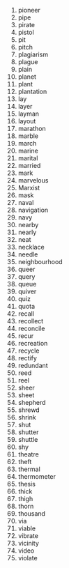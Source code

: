 1. pioneer  
2. pipe  
3. pirate  
4. pistol  
5. pit  
6. pitch  
7. plagiarism  
8. plague  
9. plain  
10. planet  
11. plant  
12. plantation  
13. lay  
14. layer  
15. layman  
16. layout  
17. marathon  
18. marble  
19. march  
20. marine  
21. marital  
22. married  
23. mark  
24. marvelous  
25. Marxist  
26. mask  
27. naval  
28. navigation  
29. navy  
30. nearby  
31. nearly  
32. neat  
33. necklace  
34. needle  
35. neighbourhood  
36. queer  
37. query  
38. queue  
39. quiver  
40. quiz  
41. quota  
42. recall  
43. recollect  
44. reconcile  
45. recur  
46. recreation  
47. recycle  
48. rectify  
49. redundant  
50. reed  
51. reel  
52. sheer  
53. sheet  
54. shepherd  
55. shrewd  
56. shrink  
57. shut  
58. shutter  
59. shuttle  
60. shy  
61. theatre  
62. theft  
63. thermal  
64. thermometer  
65. thesis  
66. thick  
67. thigh  
68. thorn  
69. thousand  
70. via  
71. viable  
72. vibrate  
73. vicinity  
74. video  
75. violate  
